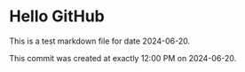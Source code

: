 # Hello GitHub
This is a test markdown file for date 2024-06-20.

This commit was created at exactly 12:00 PM on 2024-06-20.
